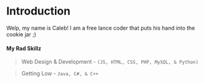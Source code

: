 # Introduction
Welp, my name is Caleb! I am a free lance coder that puts his hand into the cookie jar ;)

#### My Rad Skillz

> Web Design & Development - `(JS, HTML, CSS, PHP, MySQL, & Python)`

> Getting Low - `Java, C#, & C++`

<!---
cccs16/cccs16 is a ✨ special ✨ repository because its `README.md` (this file) appears on your GitHub profile.
You can click the Preview link to take a look at your changes.
--->
